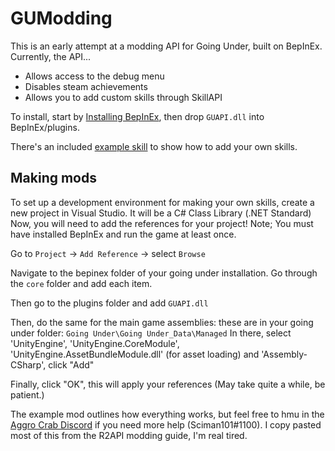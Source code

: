 # GUModding

This is an early attempt at a modding API for Going Under, built on BepInEx. Currently, the API...
- Allows access to the debug menu
- Disables steam achievements
- Allows you to add custom skills through SkillAPI

To install, start by [Installing BepInEx](https://bepinex.github.io/bepinex_docs/v5.0/articles/user_guide/installation.html), then drop `GUAPI.dll` into BepInEx/plugins.

There's an included [example skill](https://github.com/Sciman101/GUModding/blob/main/ExampleSkill/ExampleSkillPlugin.cs) to show how to add your own skills. 

## Making mods
To set up a development environment for making your own skills, create a new project in Visual Studio. It will be a C# Class Library (.NET Standard)
Now, you will need to add the references for your project! Note; You must have installed BepInEx and run the game at least once.

Go to `Project` -> `Add Reference` -> select `Browse`

Navigate to the bepinex folder of your going under installation. Go through the `core` folder and add each item.

Then go to the plugins folder and add `GUAPI.dll`

Then, do the same for the main game assemblies: these are in your going under folder: `Going Under\Going Under_Data\Managed` In there, select 'UnityEngine', 'UnityEngine.CoreModule', 'UnityEngine.AssetBundleModule.dll' (for asset loading) and 'Assembly-CSharp', click "Add"

Finally, click "OK", this will apply your references (May take quite a while, be patient.)

The example mod outlines how everything works, but feel free to hmu in the [Aggro Crab Discord](https://discord.com/invite/aggrocrab) if you need more help (Sciman101#1100). I copy pasted most of this from the R2API modding guide, I'm real tired.
